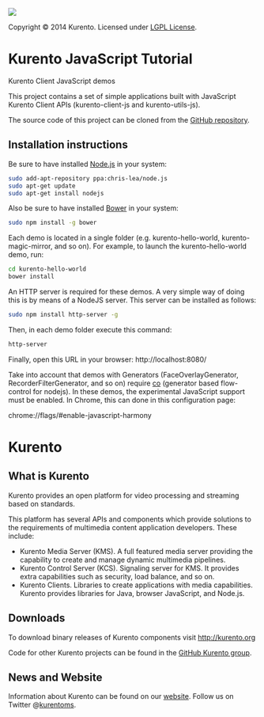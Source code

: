 [![][KurentoImage]][website]

Copyright © 2014 Kurento. Licensed under [LGPL License].

Kurento JavaScript Tutorial
===========================
Kurento Client JavaScript demos

This project contains a set of simple applications built with JavaScript
Kurento Client APIs (kurento-client-js and kurento-utils-js).

The source code of this project can be cloned from the [GitHub repository].

Installation instructions
-------------------------

Be sure to have installed [Node.js] in your system:

```bash
sudo add-apt-repository ppa:chris-lea/node.js
sudo apt-get update
sudo apt-get install nodejs
```
Also be sure to have installed [Bower] in your system:

```bash
sudo npm install -g bower
```

Each demo is located in a single folder (e.g. kurento-hello-world, kurento-magic-mirror,
and so on). For example, to launch the kurento-hello-world demo, run:

```bash
cd kurento-hello-world
bower install
```

An HTTP server is required for these demos. A very simple way of doing this is by
means of a NodeJS server. This server can be installed as follows:

```bash
sudo npm install http-server -g
```

Then, in each demo folder execute this command:

```bash
http-server
```

Finally, open this URL in your browser: http://localhost:8080/

Take into account that demos with Generators (FaceOverlayGenerator,
RecorderFilterGenerator, and so on) require [co] (generator based
flow-control for nodejs). In these demos, the experimental JavaScript
support must be enabled. In Chrome, this can done in this configuration page:

chrome://flags/#enable-javascript-harmony


Kurento
=======

What is Kurento
---------------
Kurento provides an open platform for video processing and streaming based on
standards.

This platform has several APIs and components which provide solutions to the
requirements of multimedia content application developers. These include:

  * Kurento Media Server (KMS). A full featured media server providing
    the capability to create and manage dynamic multimedia pipelines.
  * Kurento Control Server (KCS). Signaling server for KMS. It provides
    extra capabilities such as security, load balance, and so on.
  * Kurento Clients. Libraries to create applications with media
    capabilities. Kurento provides libraries for Java, browser JavaScript,
    and Node.js.

Downloads
---------
To download binary releases of Kurento components visit http://kurento.org

Code for other Kurento projects can be found in the [GitHub Kurento group].

News and Website
----------------
Information about Kurento can be found on our [website].
Follow us on Twitter @[kurentoms].

[Bower]: http://bower.io
[co]: https://github.com/visionmedia/co
[GitHub Kurento group]: https://github.com/kurento
[GitHub repository]: https://github.com/Kurento/kurento-tutorial-js
[KurentoImage]: https://secure.gravatar.com/avatar/21a2a12c56b2a91c8918d5779f1778bf?s=120
[kurentoms]: http://twitter.com/kurentoms
[LGPL License]: http://www.gnu.org/licenses/lgpl-2.1.html
[Node.js]: http://nodejs.org/
[website]: http://kurento.org
